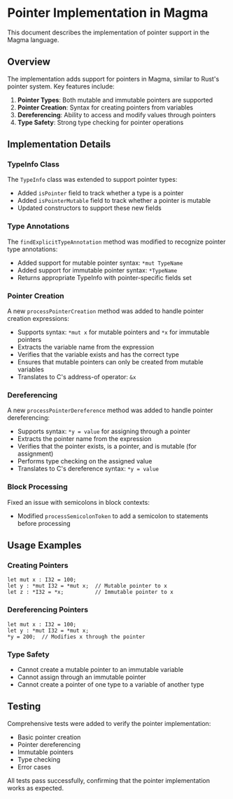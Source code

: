 # Pointer Implementation in Magma

This document describes the implementation of pointer support in the Magma language.

## Overview

The implementation adds support for pointers in Magma, similar to Rust's pointer system. Key features include:

1. **Pointer Types**: Both mutable and immutable pointers are supported
2. **Pointer Creation**: Syntax for creating pointers from variables
3. **Dereferencing**: Ability to access and modify values through pointers
4. **Type Safety**: Strong type checking for pointer operations

## Implementation Details

### TypeInfo Class

The `TypeInfo` class was extended to support pointer types:

- Added `isPointer` field to track whether a type is a pointer
- Added `isPointerMutable` field to track whether a pointer is mutable
- Updated constructors to support these new fields

### Type Annotations

The `findExplicitTypeAnnotation` method was modified to recognize pointer type annotations:

- Added support for mutable pointer syntax: `*mut TypeName`
- Added support for immutable pointer syntax: `*TypeName`
- Returns appropriate TypeInfo with pointer-specific fields set

### Pointer Creation

A new `processPointerCreation` method was added to handle pointer creation expressions:

- Supports syntax: `*mut x` for mutable pointers and `*x` for immutable pointers
- Extracts the variable name from the expression
- Verifies that the variable exists and has the correct type
- Ensures that mutable pointers can only be created from mutable variables
- Translates to C's address-of operator: `&x`

### Dereferencing

A new `processPointerDereference` method was added to handle pointer dereferencing:

- Supports syntax: `*y = value` for assigning through a pointer
- Extracts the pointer name from the expression
- Verifies that the pointer exists, is a pointer, and is mutable (for assignment)
- Performs type checking on the assigned value
- Translates to C's dereference syntax: `*y = value`

### Block Processing

Fixed an issue with semicolons in block contexts:

- Modified `processSemicolonToken` to add a semicolon to statements before processing

## Usage Examples

### Creating Pointers

```
let mut x : I32 = 100;
let y : *mut I32 = *mut x;  // Mutable pointer to x
let z : *I32 = *x;          // Immutable pointer to x
```

### Dereferencing Pointers

```
let mut x : I32 = 100;
let y : *mut I32 = *mut x;
*y = 200;  // Modifies x through the pointer
```

### Type Safety

- Cannot create a mutable pointer to an immutable variable
- Cannot assign through an immutable pointer
- Cannot create a pointer of one type to a variable of another type

## Testing

Comprehensive tests were added to verify the pointer implementation:

- Basic pointer creation
- Pointer dereferencing
- Immutable pointers
- Type checking
- Error cases

All tests pass successfully, confirming that the pointer implementation works as expected.